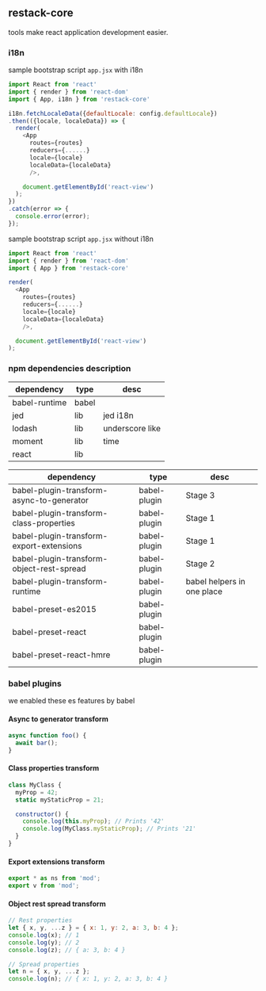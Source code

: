 ## restack-core

tools make react application development easier.

### i18n

sample bootstrap script `app.jsx` with i18n

```js
import React from 'react'
import { render } from 'react-dom'
import { App, i18n } from 'restack-core'

i18n.fetchLocaleData({defaultLocale: config.defaultLocale})
.then(({locale, localeData}) => {
  render(
    <App
      routes={routes}
      reducers={......}
      locale={locale}
      localeData={localeData}
      />,

    document.getElementById('react-view')
  );
})
.catch(error => {
  console.error(error);
});
```

sample bootstrap script `app.jsx` without i18n

```js
import React from 'react'
import { render } from 'react-dom'
import { App } from 'restack-core'

render(
  <App
    routes={routes}
    reducers={......}
    locale={locale}
    localeData={localeData}
    />,

  document.getElementById('react-view')
);
```

### npm dependencies description

dependency|type|desc|
----------|----|----|
babel-runtime|babel|
jed|lib|jed i18n
lodash|lib|underscore like
moment|lib|time
react|lib|

dependency|type|desc|
----------|----|----|
babel-plugin-transform-async-to-generator|babel-plugin|Stage 3
babel-plugin-transform-class-properties|babel-plugin|Stage 1
babel-plugin-transform-export-extensions|babel-plugin|Stage 1
babel-plugin-transform-object-rest-spread|babel-plugin|Stage 2
babel-plugin-transform-runtime|babel-plugin|babel helpers in one place
babel-preset-es2015|babel-plugin|
babel-preset-react|babel-plugin|
babel-preset-react-hmre|babel-plugin|



### babel plugins

we enabled these es features by babel

#### Async to generator transform

```js
async function foo() {
  await bar();
}
```

#### Class properties transform

```js
class MyClass {
  myProp = 42;
  static myStaticProp = 21;

  constructor() {
    console.log(this.myProp); // Prints '42'
    console.log(MyClass.myStaticProp); // Prints '21'
  }
}
```

#### Export extensions transform

```js
export * as ns from 'mod';
export v from 'mod';
```

#### Object rest spread transform

```js
// Rest properties
let { x, y, ...z } = { x: 1, y: 2, a: 3, b: 4 };
console.log(x); // 1
console.log(y); // 2
console.log(z); // { a: 3, b: 4 }

// Spread properties
let n = { x, y, ...z };
console.log(n); // { x: 1, y: 2, a: 3, b: 4 }
```
